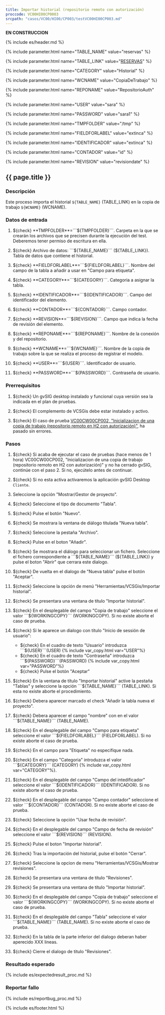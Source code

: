 ```yaml
---
title: Importar historial (repositorio remoto con autorización)
proccode: VC00HI00CP0003
srcpath: "casos/VC00/HI00/CP003/testVC00HI00CP003.md"
---
```



**EN CONSTRUCCION**

{% include es/header.md %}

{% include parameter.html name="TABLE_NAME" value="reservas" %}

{% include parameter.html name="TABLE_LINK" value="<a href='../../data/reservas.csv'>RESERVAS</a>" %}

{% include parameter.html name="CATEGORY" value="Historial" %}

{% include parameter.html name="WCNAME" value="CopiaDeTrabajo" %}

{% include parameter.html name="REPONAME" value="RepositorioAuth" %}

{% include parameter.html name="USER" value="sara" %}

{% include parameter.html name="PASSWORD" value="sara1" %}

{% include parameter.html name="TMPFOLDER" value="/tmp" %}

{% include parameter.html name="FIELDFORLABEL" value="extinca" %}

{% include parameter.html name="IDENTIFICADOR" value="extinca" %}

{% include parameter.html name="CONTADOR" value="id" %}

{% include parameter.html name="REVISION" value="revisiondate" %}



## {{ page.title }}

### Descripción

Este proceso importa el historial ```${TABLE_NAME}``` (TABLE_LINK) en la copia de trabajo ```${WCNAME}``` (WCNAME).

### Datos de entrada

1. ${check} **TMPFOLDER**=```${TMPFOLDER}```. Carpeta en la que se crearán los archivos que se precisen 
   durante la ejecución del test. Deberemos tener permiso de escritura en ella. 

2. ${check} Archivo de datos: ```${TABLE_NAME}``` (${TABLE_LINK}). Tabla de datos que contiene el historial. 

3. ${check} **FIELDFORLABEL**=```${FIELDFORLABEL}```. Nombre del campo de la tabla a añadir
   a usar en "Campo para etiqueta".

4. ${check} **CATEGORY**=```${CATEGORY}```. Categoria a asignar la tabla.

5. ${check} **IDENTIFICADOR**=```${IDENTIFICADOR}```. Campo del identificador del elemento.

6. ${check} **CONTADOR**=```${CONTADOR}```. Campo contador.

7. ${check} **REVISION**=```${REVISION}```. Campo que indica la fecha de revisión del elemento.

8. ${check} **REPONAME**=```${REPONAME}```. Nombre de la conexión y del repositorio.

9. ${check} **WCNAME**=```${WCNAME}```. Nombre de la copia de trabajo sobre la que se realiza el 
   proceso de registrar el modelo.

10. ${check} **USER**=```${USER}```. Identificador de usuario.

11. ${check} **PASSWORD**=```${PASSWORD}```. Contraseña de usuario.

### Prerrequisitos

1. ${check} Un gvSIG desktop instalado y funcional cuya versión sea la indicada en el plan de pruebas.

2. ${check} El complemento de VCSGis debe estar instalado y activo.

3. ${check} El caso de prueba 
   [VC00CW00CP002, "Inicializacion de una copia de trabajo (repositorio remoto en H2 con autorización)"](../../CW00/CP002/testVC00WC00CP002.md),
   ha pasado sin errores.
   
### Pasos

1. ${check} Si acaba de ejecutar el caso de pruebas (hace menos de 1 hora) VC00CW00CP002,
    "Inicializacion de una copia de trabajo (repositorio remoto en H2 con autorización)"
    y no ha cerrado gvSIG, continúe con el paso 2. Si no, ejecútelo antes de continuar.

2. ${check} Si no esta activa activaremos la aplicación gvSIG Desktop ```Cliente```.

3. Seleccione la opción "Mostrar/Gestor de proyecto".

5. ${check} Seleccione el tipo de documento "Tabla".

6. ${check} Pulse el botón "Nuevo".

7. ${check} Se mostrara la ventana de diálogo titulada "Nueva tabla". 

8. ${check} Seleccione la pestaña "Archivo".

9. ${check} Pulse en el boton "Añadir".

10. ${check} Se mostrara el diálogo para seleccionar un fichero. 
    Seleccione el fichero correspondiente a ```${TABLE_NAME}``` (${TABLE_LINK}) y pulse el boton "Abrir" que cerrara este dialogo.

11. ${check} De vuelta en el dialogo de "Nueva tabla" pulse el botón "Aceptar".

12. ${check} Seleccione la opción de menú "Herramientas/VCSGis/Importar historial".

13. ${check} Se presentara una ventana de título  "Importar historial".

14. ${check} En el desplegable del campo "Copia de trabajo" seleccione el valor ```${WORKINGCOPY}``` (WORKINGCOPY).
    Si no existe aborte el caso de prueba.

4. ${check} Si le aparece un dialogo con título "Inicio de sessión de usuario":
   * ${check} En el cuadro de texto "Usuario" introduzca ```${USER}```(USER) {% include var_copy.html var="USER"%}
   * ${check} En el cuadro de texto "Contraseña" introduzca ```${PASSWORD}```(PASSWORD) {% include var_copy.html var="PASSWORD"%}
   * ${check} Pulse el botón "Aceptar"

17. ${check} En la ventana de título  "Importar historial" active la pestaña "Tablas" y seleccione
    la opción ```${TABLE_NAME}``` (TABLE_LINK). Si esta no existe aborte el procedimiento.

18. ${check} Debera aparecer marcado el check "Añadir la tabla nueva el proyecto".

19. ${check} Debera aparecer el campo "nombre" con en el valor ```${TABLE_NAME}``` (TABLE_NAME).

20. ${check} En el desplegable del campo "Campo para etiqueta" seleccione el valor ```${FIELDFORLABEL}``` (FIELDFORLABEL). 
   Si no existe aborte el caso de prueba.

21. ${check} En el campo para "Etiqueta" no especifique nada.

22. ${check} En el campo "Categoria" introduzca el valor ```${CATEGORY}``` (CATEGORY) {% include var_copy.html var="CATEGORY"%}.

23. ${check} En el desplegable del campo "Campo del intedificador" seleccione el valor ```${IDENTIFICADOR}``` (IDENTIFICADOR).
    Si no existe aborte el caso de prueba.

24. ${check} En el desplegable del campo "Campo contador" seleccione el valor ```${CONTADOR}``` (CONTADOR).
    Si no existe aborte el caso de prueba.

25. ${check} Seleccione la opción "Usar fecha de revisión".

26. ${check} En el desplegable del campo "Campo de fecha de revisión" seleccione el valor ```${REVISION}``` (REVISION).

27. ${check} Pulse el boton "Importar historial".

28. ${check} Tras la importación del historial, pulse el botón "Cerrar". 

30. ${check} Seleccione la opcion de menu "Herramientas/VCSGis/Mostrar revisiones".

13. ${check} Se presentara una ventana de título  "Revisiones".

13. ${check} Se presentara una ventana de título  "Importar historial".

14. ${check} En el desplegable del campo "Copia de trabajo" seleccione el valor ```${WORKINGCOPY}``` (WORKINGCOPY).
    Si no existe aborte el caso de prueba.

14. ${check} En el desplegable del campo "Tabla" seleccione el valor ```${TABLE_NAME}``` (TABLE_NAME).
    Si no existe aborte el caso de prueba.
    
14. ${check} En la tabla de la parte inferior del dialogo deberan haber aperecido XXX lineas.

14. ${check} Cierre el dialogo de titulo "Revisiones".

### Resultado esperado

{% include es/expectedresult_proc.md %}

### Reportar fallo

{% include es/reportbug_proc.md %}

{% include es/footer.html %}
